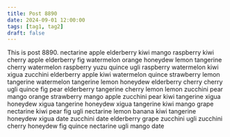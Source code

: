 ```yaml
---
title: Post 8890
date: 2024-09-01 12:00:00
tags: [tag1, tag2]
draft: false
---
```

This is post 8890.
nectarine
apple
elderberry
kiwi
mango
raspberry
kiwi
cherry
apple
elderberry
fig
watermelon
orange
honeydew
lemon
tangerine
cherry
watermelon
raspberry
yuzu
quince
ugli
raspberry
watermelon
kiwi
xigua
zucchini
elderberry
apple
kiwi
watermelon
quince
strawberry
lemon
tangerine
watermelon
tangerine
lemon
honeydew
elderberry
cherry
cherry
ugli
quince
fig
pear
elderberry
tangerine
cherry
lemon
lemon
zucchini
pear
mango
orange
strawberry
mango
apple
zucchini
pear
kiwi
tangerine
xigua
honeydew
xigua
tangerine
honeydew
xigua
tangerine
kiwi
mango
grape
nectarine
kiwi
pear
fig
ugli
nectarine
lemon
banana
kiwi
tangerine
honeydew
xigua
date
zucchini
date
elderberry
grape
zucchini
ugli
zucchini
cherry
honeydew
fig
quince
nectarine
ugli
mango
date
